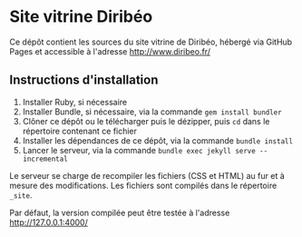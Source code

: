 # Site vitrine Diribéo

Ce dépôt contient les sources du site vitrine de Diribéo, hébergé via GitHub Pages et accessible à l'adresse http://www.diribeo.fr/

## Instructions d'installation

1. Installer Ruby, si nécessaire
2. Installer Bundle, si nécessaire, via la commande `gem install bundler`
3. Clôner ce dépôt ou le télécharger puis le dézipper, puis `cd` dans le répertoire contenant ce fichier
4. Installer les dépendances de ce dépôt, via la commande `bundle install`
5. Lancer le serveur, via la commande `bundle exec jekyll serve --incremental`

Le serveur se charge de recompiler les fichiers (CSS et HTML) au fur et à mesure des modifications. Les fichiers sont compilés dans le répertoire `_site`.

Par défaut, la version compilée peut être testée à l'adresse http://127.0.0.1:4000/
